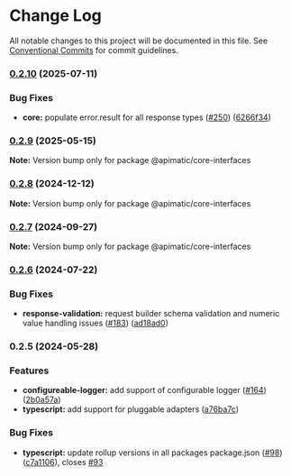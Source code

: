 # Change Log

All notable changes to this project will be documented in this file.
See [Conventional Commits](https://conventionalcommits.org) for commit guidelines.

### [0.2.10](https://github.com/apimatic/apimatic-js-runtime/compare/@apimatic/core-interfaces@0.2.9...@apimatic/core-interfaces@0.2.10) (2025-07-11)

### Bug Fixes

- **core:** populate error.result for all response types ([#250](https://github.com/apimatic/apimatic-js-runtime/issues/250)) ([6266f34](https://github.com/apimatic/apimatic-js-runtime/commit/6266f34bfb4cbfae2ade0958923aa55c0a81826b))

### [0.2.9](https://github.com/apimatic/apimatic-js-runtime/compare/@apimatic/core-interfaces@0.2.8...@apimatic/core-interfaces@0.2.9) (2025-05-15)

**Note:** Version bump only for package @apimatic/core-interfaces

### [0.2.8](https://github.com/apimatic/apimatic-js-runtime/compare/@apimatic/core-interfaces@0.2.7...@apimatic/core-interfaces@0.2.8) (2024-12-12)

**Note:** Version bump only for package @apimatic/core-interfaces

### [0.2.7](https://github.com/apimatic/apimatic-js-runtime/compare/@apimatic/core-interfaces@0.2.6...@apimatic/core-interfaces@0.2.7) (2024-09-27)

**Note:** Version bump only for package @apimatic/core-interfaces

### [0.2.6](https://github.com/apimatic/apimatic-js-runtime/compare/@apimatic/core-interfaces@0.2.5...@apimatic/core-interfaces@0.2.6) (2024-07-22)

### Bug Fixes

- **response-validation:** request builder schema validation and numeric value handling issues ([#183](https://github.com/apimatic/apimatic-js-runtime/issues/183)) ([ad18ad0](https://github.com/apimatic/apimatic-js-runtime/commit/ad18ad0e222209b76538fe7f6832f97858f74e0e))

### 0.2.5 (2024-05-28)

### Features

- **configureable-logger:** add support of configurable logger ([#164](https://github.com/apimatic/apimatic-js-runtime/issues/164)) ([2b0a57a](https://github.com/apimatic/apimatic-js-runtime/commit/2b0a57a60de744159ac6f521311435ffc6f5ab34))
- **typescript:** add support for pluggable adapters ([a76ba7c](https://github.com/apimatic/apimatic-js-runtime/commit/a76ba7cbf2602bdc48b758816000330429ac4972))

### Bug Fixes

- **typescript:** update rollup versions in all packages package.json ([#98](https://github.com/apimatic/apimatic-js-runtime/issues/98)) ([c7a1106](https://github.com/apimatic/apimatic-js-runtime/commit/c7a1106bfc8e7d10e28dee97fb30a4e2792f21df)), closes [#93](https://github.com/apimatic/apimatic-js-runtime/issues/93)
